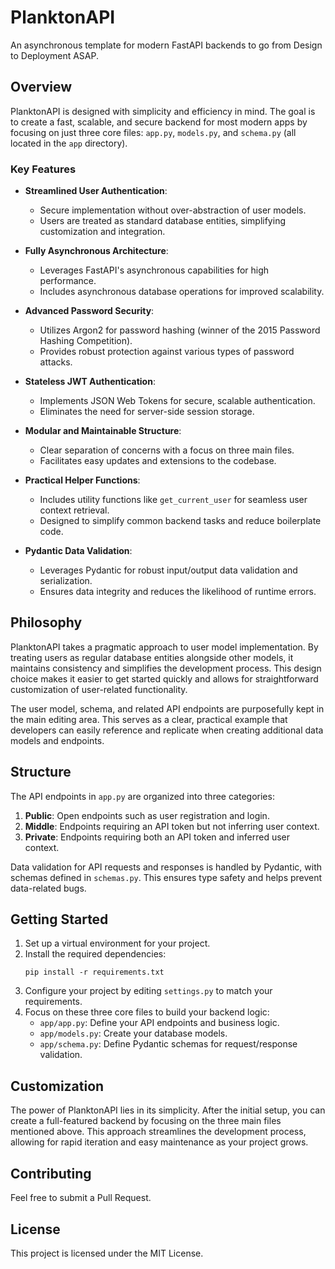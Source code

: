 # PlanktonAPI

An asynchronous template for modern FastAPI backends to go from Design to Deployment ASAP.

## Overview

PlanktonAPI is designed with simplicity and efficiency in mind. The goal is to create a fast, scalable, and secure backend for most modern apps by focusing on just three core files: `app.py`, `models.py`, and `schema.py` (all located in the `app` directory).

### Key Features

- **Streamlined User Authentication**: 
  - Secure implementation without over-abstraction of user models.
  - Users are treated as standard database entities, simplifying customization and integration.

- **Fully Asynchronous Architecture**: 
  - Leverages FastAPI's asynchronous capabilities for high performance.
  - Includes asynchronous database operations for improved scalability.

- **Advanced Password Security**: 
  - Utilizes Argon2 for password hashing (winner of the 2015 Password Hashing Competition).
  - Provides robust protection against various types of password attacks.

- **Stateless JWT Authentication**: 
  - Implements JSON Web Tokens for secure, scalable authentication.
  - Eliminates the need for server-side session storage.

- **Modular and Maintainable Structure**: 
  - Clear separation of concerns with a focus on three main files.
  - Facilitates easy updates and extensions to the codebase.

- **Practical Helper Functions**: 
  - Includes utility functions like `get_current_user` for seamless user context retrieval.
  - Designed to simplify common backend tasks and reduce boilerplate code.

- **Pydantic Data Validation**: 
  - Leverages Pydantic for robust input/output data validation and serialization.
  - Ensures data integrity and reduces the likelihood of runtime errors.

## Philosophy

PlanktonAPI takes a pragmatic approach to user model implementation. By treating users as regular database entities alongside other models, it maintains consistency and simplifies the development process. This design choice makes it easier to get started quickly and allows for straightforward customization of user-related functionality.

The user model, schema, and related API endpoints are purposefully kept in the main editing area. This serves as a clear, practical example that developers can easily reference and replicate when creating additional data models and endpoints.

## Structure

The API endpoints in `app.py` are organized into three categories:

1. **Public**: Open endpoints such as user registration and login.
2. **Middle**: Endpoints requiring an API token but not inferring user context.
3. **Private**: Endpoints requiring both an API token and inferred user context.

Data validation for API requests and responses is handled by Pydantic, with schemas defined in `schemas.py`. This ensures type safety and helps prevent data-related bugs.

## Getting Started

1. Set up a virtual environment for your project.
2. Install the required dependencies:
   ```
   pip install -r requirements.txt
   ```
3. Configure your project by editing `settings.py` to match your requirements.
4. Focus on these three core files to build your backend logic:
   - `app/app.py`: Define your API endpoints and business logic.
   - `app/models.py`: Create your database models.
   - `app/schema.py`: Define Pydantic schemas for request/response validation.

## Customization

The power of PlanktonAPI lies in its simplicity. After the initial setup, you can create a full-featured backend by focusing on the three main files mentioned above. This approach streamlines the development process, allowing for rapid iteration and easy maintenance as your project grows.

## Contributing

Feel free to submit a Pull Request.

## License

This project is licensed under the MIT License.

